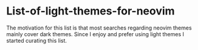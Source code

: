 # List-of-light-themes-for-neovim

The motivation for this list is that most searches regarding neovim themes mainly cover dark themes. Since I enjoy and prefer using light themes I started curating this list.
